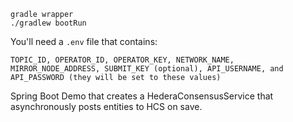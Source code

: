 
```
gradle wrapper
./gradlew bootRun
```
You'll need a `.env` file that contains: 

    TOPIC_ID, OPERATOR_ID, OPERATOR_KEY, NETWORK_NAME, MIRROR_NODE_ADDRESS, SUBMIT_KEY (optional), API_USERNAME, and API_PASSWORD (they will be set to these values)

Spring Boot Demo that creates a HederaConsensusService that asynchronously posts entities to HCS on save. 
